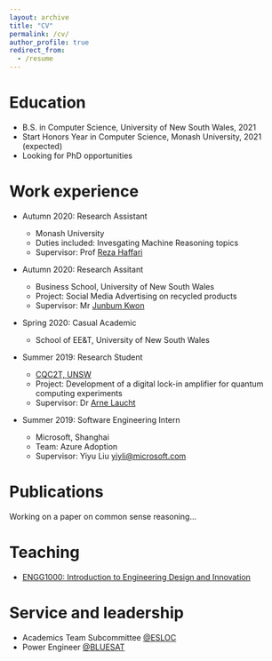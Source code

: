 ```yaml
---
layout: archive
title: "CV"
permalink: /cv/
author_profile: true
redirect_from:
  - /resume
---
```



Education
======

* B.S. in Computer Science, University of New South Wales, 2021
* Start Honors Year in Computer Science, Monash University, 2021 (expected)
* Looking for PhD opportunities

Work experience
======

* Autumn 2020: Research Assistant
  * Monash University
  * Duties included: Invesgating Machine Reasoning topics
  * Supervisor: Prof [Reza Haffari](http://users.monash.edu.au/~gholamrh/)

* Autumn 2020: Research Assitant
  * Business School, University of New South Wales
  * Project: Social Media Advertising on recycled products
  * Supervisor: Mr [Junbum Kwon](https://www.business.unsw.edu.au/our-people/jun-bum-kwon)

* Spring 2020: Casual Academic
  * School of EE&T, University of New South Wales

* Summer 2019: Research Student
  * [CQC2T, UNSW](https://www.cqc2t.org/)
  * Project: Development of a digital lock-in amplifier for quantum computing experiments
  * Supervisor: Dr [Arne Laucht](https://www.cqc2t.org/author/a-laucht/)

* Summer 2019: Software Engineering Intern
  * Microsoft, Shanghai
  * Team: Azure Adoption
  * Supervisor: Yiyu Liu <yiyli@microsoft.com>



Publications
======
  Working on a paper on common sense reasoning...
  
  
Teaching
======
* [ENGG1000: Introduction to Engineering Design and Innovation](https://www.handbook.unsw.edu.au/undergraduate/courses/2020/ENGG1000)
  

Service and leadership
======

* Academics Team Subcommittee [@ESLOC](http://www.elsoc.net/)
* Power Engineer [@BLUESAT](https://bluesat.com.au/)

